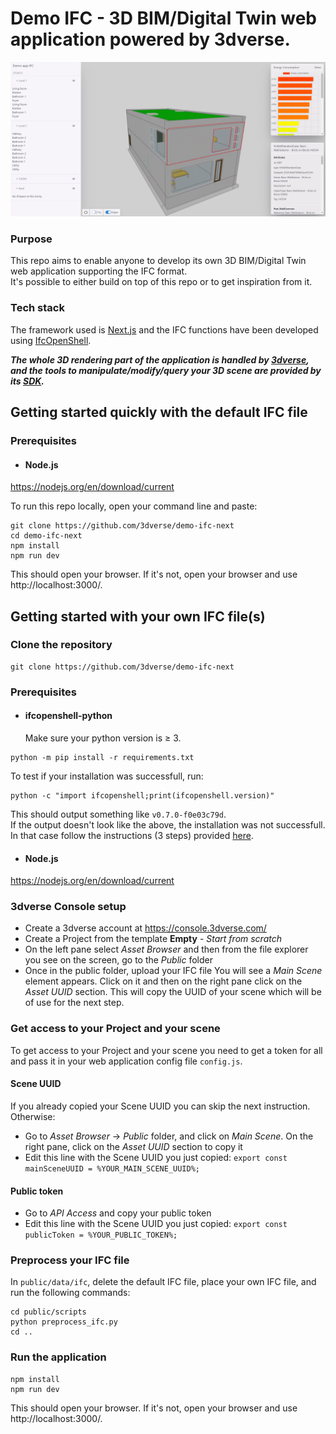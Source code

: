 # Demo IFC - 3D BIM/Digital Twin web application powered by 3dverse.

![Alt text](public/docs/demo_ifc.png?raw=true)

### Purpose
This repo aims to enable anyone to develop its own 3D BIM/Digital Twin web application supporting the IFC format.\
It's possible to either build on top of this repo or to get inspiration from it.
 
### Tech stack
The framework used is [Next.js](https://nextjs.org/) and the IFC functions have been developed using [IfcOpenShell](https://ifcopenshell.org/).

***The whole 3D rendering part of the application is handled by [3dverse](https://3dverse.com/), and the tools to manipulate/modify/query your 3D scene are provided by its [SDK](https://docs.3dverse.com/sdk/).***

## Getting started quickly with the default IFC file
### Prerequisites
- #### Node.js
https://nodejs.org/en/download/current

To run this repo locally, open your command line and paste:
```
git clone https://github.com/3dverse/demo-ifc-next
cd demo-ifc-next
npm install
npm run dev
```
This should open your browser. If it's not, open your browser and use http://localhost:3000/.
## Getting started with your own IFC file(s)
### Clone the repository
```
git clone https://github.com/3dverse/demo-ifc-next
```
### Prerequisites
- #### ifcopenshell-python
  Make sure your python version is ≥ 3.
```
python -m pip install -r requirements.txt
```
To test if your installation was successfull, run: 
```
python -c "import ifcopenshell;print(ifcopenshell.version)"
```
This should output something like `v0.7.0-f0e03c79d`.\
If the output doesn't look like the above, the installation was not successfull. In that case follow the instructions (3 steps) provided [here](https://blenderbim.org/docs-python/ifcopenshell-python/installation.html#pre-built-packages.).

- #### Node.js
https://nodejs.org/en/download/current


### 3dverse Console setup
- Create a 3dverse account at https://console.3dverse.com/
- Create a Project from the template **Empty** - *Start from scratch*
- On the left pane select *Asset Browser* and then from the file explorer you see on the screen, go to the *Public* folder
- Once in the public folder, upload your IFC file
You will see a *Main Scene* element appears. Click on it and then on the right pane click on the *Asset UUID* section. This will copy the UUID of your scene which will be of use for the next step. 

### Get access to your Project and your scene
To get access to your Project and your scene you need to get a token for all and pass it in your web application config file `config.js`.
#### Scene UUID
If you already copied your Scene UUID you can skip the next instruction. Otherwise:
- Go to *Asset Browser* -> *Public* folder, and click on *Main Scene*. On the right pane, click on the *Asset UUID* section to copy it
- Edit this line with the Scene UUID you just copied: `export const mainSceneUUID = %YOUR_MAIN_SCENE_UUID%;`

#### Public token
- Go to *API Access* and copy your public token
- Edit this line with the Scene UUID you just copied: `export const publicToken = %YOUR_PUBLIC_TOKEN%;`

### Preprocess your IFC file
In `public/data/ifc`, delete the default IFC file, place your own IFC file, and run the following commands:
```
cd public/scripts
python preprocess_ifc.py
cd ..
```

 ### Run the application
```
npm install
npm run dev
```
This should open your browser. If it's not, open your browser and use http://localhost:3000/.
